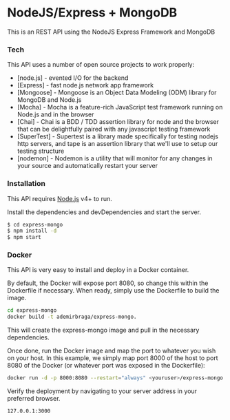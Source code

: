 # NodeJS/Express + MongoDB

This is an REST API using the NodeJS Express Framework and MongoDB

### Tech
This API uses a number of open source projects to work properly:

* [node.js] - evented I/O for the backend
* [Express] - fast node.js network app framework
* [Mongoose] - Mongoose is an Object Data Modeling (ODM) library for MongoDB and Node.js
* [Mocha] - Mocha is a feature-rich JavaScript test framework running on Node.js and in the browser
* [Chai] - Chai is a BDD / TDD assertion library for node and the browser that can be delightfully paired with any javascript testing framework
* [SuperTest] - Supertest is a library made specifically for testing nodejs http servers, and tape is an assertion library that we'll use to setup our testing structure
* [nodemon] - Nodemon is a utility that will monitor for any changes in your source and automatically restart your server

### Installation

This API requires [Node.js](https://nodejs.org/) v4+ to run.

Install the dependencies and devDependencies and start the server.

```sh
$ cd express-mongo
$ npm install -d
$ npm start
```

### Docker
This API is very easy to install and deploy in a Docker container.

By default, the Docker will expose port 8080, so change this within the Dockerfile if necessary. When ready, simply use the Dockerfile to build the image.

```sh
cd express-mongo
docker build -t ademirbraga/express-mongo.
```
This will create the express-mongo image and pull in the necessary dependencies. 

Once done, run the Docker image and map the port to whatever you wish on your host. In this example, we simply map port 8000 of the host to port 8080 of the Docker (or whatever port was exposed in the Dockerfile):

```sh
docker run -d -p 8000:8080 --restart="always" <youruser>/express-mongo
```

Verify the deployment by navigating to your server address in your preferred browser.

```sh
127.0.0.1:3000
```

